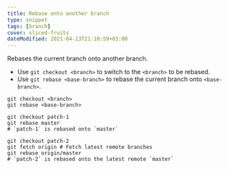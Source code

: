 ```yaml
---
title: Rebase onto another branch
type: snippet
tags: [branch]
cover: sliced-fruits
dateModified: 2021-04-13T21:10:59+03:00
---
```


Rebases the current branch onto another branch.

- Use `git checkout <branch>` to switch to the `<branch>` to be rebased.
- Use `git rebase <base-branch>` to rebase the current branch onto `<base-branch>`.

```shell
git checkout <branch>
git rebase <base-branch>
```

```shell
git checkout patch-1
git rebase master
# `patch-1` is rebased onto `master`

git checkout patch-2
git fetch origin # Fetch latest remote branches
git rebase origin/master
# `patch-2` is rebased onto the latest remote `master`
```
